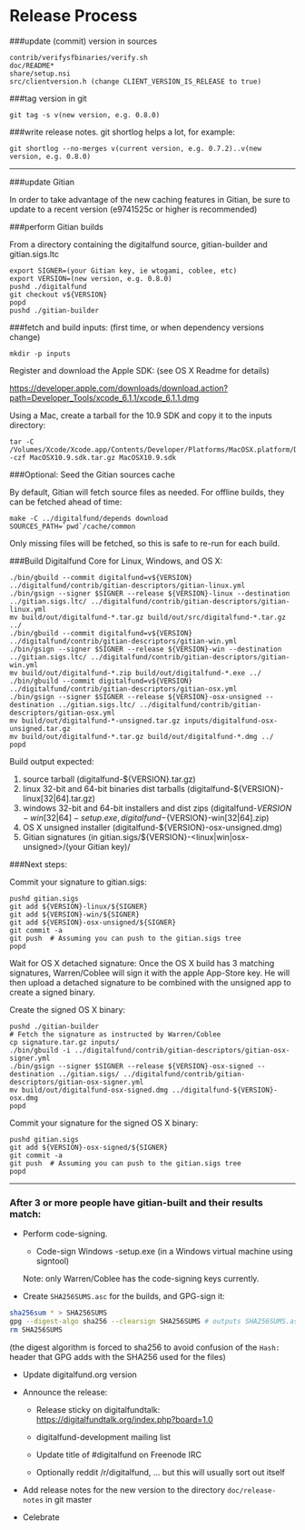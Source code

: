 Release Process
====================

###update (commit) version in sources

	contrib/verifysfbinaries/verify.sh
	doc/README*
	share/setup.nsi
	src/clientversion.h (change CLIENT_VERSION_IS_RELEASE to true)

###tag version in git

	git tag -s v(new version, e.g. 0.8.0)

###write release notes. git shortlog helps a lot, for example:

	git shortlog --no-merges v(current version, e.g. 0.7.2)..v(new version, e.g. 0.8.0)

* * *

###update Gitian

 In order to take advantage of the new caching features in Gitian, be sure to update to a recent version (e9741525c or higher is recommended)

###perform Gitian builds

 From a directory containing the digitalfund source, gitian-builder and gitian.sigs.ltc
  
    export SIGNER=(your Gitian key, ie wtogami, coblee, etc)
	export VERSION=(new version, e.g. 0.8.0)
	pushd ./digitalfund
	git checkout v${VERSION}
	popd
	pushd ./gitian-builder

###fetch and build inputs: (first time, or when dependency versions change)

	mkdir -p inputs

 Register and download the Apple SDK: (see OS X Readme for details)

 https://developer.apple.com/downloads/download.action?path=Developer_Tools/xcode_6.1.1/xcode_6.1.1.dmg

 Using a Mac, create a tarball for the 10.9 SDK and copy it to the inputs directory:

	tar -C /Volumes/Xcode/Xcode.app/Contents/Developer/Platforms/MacOSX.platform/Developer/SDKs/ -czf MacOSX10.9.sdk.tar.gz MacOSX10.9.sdk

###Optional: Seed the Gitian sources cache

  By default, Gitian will fetch source files as needed. For offline builds, they can be fetched ahead of time:

	make -C ../digitalfund/depends download SOURCES_PATH=`pwd`/cache/common

  Only missing files will be fetched, so this is safe to re-run for each build.

###Build Digitalfund Core for Linux, Windows, and OS X:

	./bin/gbuild --commit digitalfund=v${VERSION} ../digitalfund/contrib/gitian-descriptors/gitian-linux.yml
	./bin/gsign --signer $SIGNER --release ${VERSION}-linux --destination ../gitian.sigs.ltc/ ../digitalfund/contrib/gitian-descriptors/gitian-linux.yml
	mv build/out/digitalfund-*.tar.gz build/out/src/digitalfund-*.tar.gz ../
	./bin/gbuild --commit digitalfund=v${VERSION} ../digitalfund/contrib/gitian-descriptors/gitian-win.yml
	./bin/gsign --signer $SIGNER --release ${VERSION}-win --destination ../gitian.sigs.ltc/ ../digitalfund/contrib/gitian-descriptors/gitian-win.yml
	mv build/out/digitalfund-*.zip build/out/digitalfund-*.exe ../
	./bin/gbuild --commit digitalfund=v${VERSION} ../digitalfund/contrib/gitian-descriptors/gitian-osx.yml
	./bin/gsign --signer $SIGNER --release ${VERSION}-osx-unsigned --destination ../gitian.sigs.ltc/ ../digitalfund/contrib/gitian-descriptors/gitian-osx.yml
	mv build/out/digitalfund-*-unsigned.tar.gz inputs/digitalfund-osx-unsigned.tar.gz
	mv build/out/digitalfund-*.tar.gz build/out/digitalfund-*.dmg ../
	popd
  Build output expected:

  1. source tarball (digitalfund-${VERSION}.tar.gz)
  2. linux 32-bit and 64-bit binaries dist tarballs (digitalfund-${VERSION}-linux[32|64].tar.gz)
  3. windows 32-bit and 64-bit installers and dist zips (digitalfund-${VERSION}-win[32|64]-setup.exe, digitalfund-${VERSION}-win[32|64].zip)
  4. OS X unsigned installer (digitalfund-${VERSION}-osx-unsigned.dmg)
  5. Gitian signatures (in gitian.sigs/${VERSION}-<linux|win|osx-unsigned>/(your Gitian key)/

###Next steps:

Commit your signature to gitian.sigs:

	pushd gitian.sigs
	git add ${VERSION}-linux/${SIGNER}
	git add ${VERSION}-win/${SIGNER}
	git add ${VERSION}-osx-unsigned/${SIGNER}
	git commit -a
	git push  # Assuming you can push to the gitian.sigs tree
	popd

  Wait for OS X detached signature:
	Once the OS X build has 3 matching signatures, Warren/Coblee will sign it with the apple App-Store key.
	He will then upload a detached signature to be combined with the unsigned app to create a signed binary.

  Create the signed OS X binary:

	pushd ./gitian-builder
	# Fetch the signature as instructed by Warren/Coblee
	cp signature.tar.gz inputs/
	./bin/gbuild -i ../digitalfund/contrib/gitian-descriptors/gitian-osx-signer.yml
	./bin/gsign --signer $SIGNER --release ${VERSION}-osx-signed --destination ../gitian.sigs/ ../digitalfund/contrib/gitian-descriptors/gitian-osx-signer.yml
	mv build/out/digitalfund-osx-signed.dmg ../digitalfund-${VERSION}-osx.dmg
	popd

Commit your signature for the signed OS X binary:

	pushd gitian.sigs
	git add ${VERSION}-osx-signed/${SIGNER}
	git commit -a
	git push  # Assuming you can push to the gitian.sigs tree
	popd

-------------------------------------------------------------------------

### After 3 or more people have gitian-built and their results match:

- Perform code-signing.

    - Code-sign Windows -setup.exe (in a Windows virtual machine using signtool)

  Note: only Warren/Coblee has the code-signing keys currently.

- Create `SHA256SUMS.asc` for the builds, and GPG-sign it:
```bash
sha256sum * > SHA256SUMS
gpg --digest-algo sha256 --clearsign SHA256SUMS # outputs SHA256SUMS.asc
rm SHA256SUMS
```
(the digest algorithm is forced to sha256 to avoid confusion of the `Hash:` header that GPG adds with the SHA256 used for the files)

- Update digitalfund.org version

- Announce the release:

  - Release sticky on digitalfundtalk: https://digitalfundtalk.org/index.php?board=1.0

  - digitalfund-development mailing list

  - Update title of #digitalfund on Freenode IRC

  - Optionally reddit /r/digitalfund, ... but this will usually sort out itself

- Add release notes for the new version to the directory `doc/release-notes` in git master

- Celebrate 

